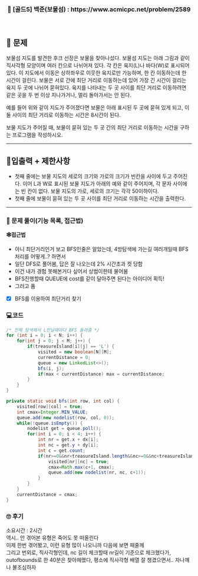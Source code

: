<h3 align="center"> 
    📢  [골드5] 백준(보물섬) : https://www.acmicpc.net/problem/2589
</h3>

<br>

## 🚀 문제

보물섬 지도를 발견한 후크 선장은 보물을 찾아나섰다. 보물섬 지도는 아래 그림과 같이 직사각형 모양이며 여러 칸으로 나뉘어져 있다. 각 칸은 육지(L)나 바다(W)로 표시되어 있다. 이 지도에서 이동은 상하좌우로 이웃한 육지로만 가능하며, 한 칸 이동하는데 한 시간이 걸린다. 보물은 서로 간에 최단 거리로 이동하는데 있어 가장 긴 시간이 걸리는 육지 두 곳에 나뉘어 묻혀있다. 육지를 나타내는 두 곳 사이를 최단 거리로 이동하려면 같은 곳을 두 번 이상 지나가거나, 멀리 돌아가서는 안 된다.

예를 들어 위와 같이 지도가 주어졌다면 보물은 아래 표시된 두 곳에 묻혀 있게 되고, 이 둘 사이의 최단 거리로 이동하는 시간은 8시간이 된다.

보물 지도가 주어질 때, 보물이 묻혀 있는 두 곳 간의 최단 거리로 이동하는 시간을 구하는 프로그램을 작성하시오.


---

## 🚦입출력 + 제한사항

- 첫째 줄에는 보물 지도의 세로의 크기와 가로의 크기가 빈칸을 사이에 두고 주어진다. 이어 L과 W로 표시된 보물 지도가 아래의 예와 같이 주어지며, 각 문자 사이에는 빈 칸이 없다. 보물 지도의 가로, 세로의 크기는 각각 50이하이다.
- 첫째 줄에 보물이 묻혀 있는 두 곳 사이를 최단 거리로 이동하는 시간을 출력한다.

---

### 📜 문제 풀이(기능 목록, 접근법)
**🕸접근법**
- 아니 최단거리인거 보고 BFS인줄은 알았는데, 4방탐색에 가는길 여러개일때 BFS처리를 어떻게..? 하면서
- 일단 DFS로 풀어봄, 답은 잘 나오는데 2% 시간초과 컷 당함
- 이건 내가 경험 못해본거다 싶어서 상범이한테 물어봄
- BFS진행할때 QUEUE에 cost를 같이 달아주면 된다는 아이디어 획득!
- 그러고 품

- [x] BFS를 이용하여 최단거리 찾기

### 💻코드

```java
/* 전체 탐색해서 L만날때마다 BFS 돌려줌 */
for (int i = 0; i < N; i++) {
	for(int j = 0; j < M; j++) {
		if(treasureIsland[i][j] == 'L') {
			visited = new boolean[N][M];
			currentDistance = 0;
			queue = new LinkedList<>();
			bfs(i, j);
			if(max < currentDistance) max = currentDistance;
		}
	}
}

private static void bfs(int row, int col) {
	visited[row][col] = true;
	int cmax=Integer.MIN_VALUE;
	queue.add(new nodelist(row, col, 0));
	while(!queue.isEmpty()) {
		nodelist get = queue.poll();
		for(int i = 0; i < 4; i++) {
			int nr = get.x + dx[i];
			int nc = get.y + dy[i];
			int c = get.count;
			if(nr>=0&&nr<treasureIsland.length&&nc>=0&&nc<treasureIsland[0].length&&!visited[nr][nc]&&treasureIsland[nr][nc]=='L') {
				visited[nr][nc] = true;
				cmax=Math.max(c+1, cmax);
				queue.add(new nodelist(nr, nc, c+1));
			}
		}
	}
	currentDistance = cmax;
}
```

### 🙄 후기
소요시간 : 2시간  <br>
역시.. 안 겪어본 유형은 죽어도 못 떠올린다 <br>
이제 한번 겪어봤고, 이런 유형 많이 나오니까 다음에 보면 패줄께 <br>
그리고 번외로, 직사각형인데, nc 길이 체크할때 nr길이 기준으로 체크했다가, outofbounds로 한 40분은 찾아헤맸다, 평소에 직사각형 배열 잘 챙겼으면서.. 자나꺠나 불조심하자
